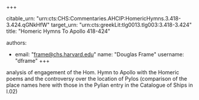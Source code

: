 +++


citable_urn: "urn:cts:CHS:Commentaries.AHCIP:HomericHymns.3.418-3.424.qGNkHfW"
target_urn: "urn:cts:greekLit:tlg0013.tlg003:3.418-3.424"
title: "Homeric Hymns To Apollo 418-424"

authors:
- email: "frame@chs.harvard.edu"
  name: "Douglas Frame"
  username: "dframe"
+++

<p>analysis of engagement of the Hom. Hymn to Apollo with the Homeric poems and the controversy over the location of Pylos (comparison of the place names here with those in the Pylian entry in the Catalogue of Ships in I.02)</p>
